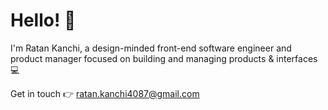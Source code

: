 # Hello! :wave:

I'm Ratan Kanchi, a design-minded front-end software engineer and product manager focused on building and managing products & interfaces :computer:

Get in touch :point_right: ratan.kanchi4087@gmail.com
